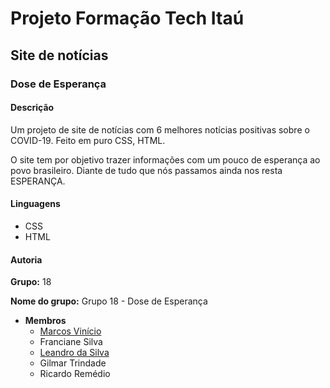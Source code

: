 # Projeto Formação Tech Itaú
## Site de notícias
### Dose de Esperança

#### Descrição

Um projeto de site de notícias com 6 melhores notícias positivas sobre o COVID-19. Feito em puro CSS, HTML. 

O site tem por objetivo trazer informações com um pouco de esperança ao povo brasileiro. Diante de tudo que nós passamos ainda nos resta ESPERANÇA.

#### Linguagens

- CSS
- HTML

#### Autoria

**Grupo:** 18

**Nome do grupo:** Grupo 18 - Dose de Esperança

- **Membros**
  - [Marcos Vinício](https://github.com/marcosviniciohd)
  - Franciane Silva
  - [Leandro da Silva](https://github.com/ricoremedio)
  - Gilmar Trindade
  - Ricardo Remédio
